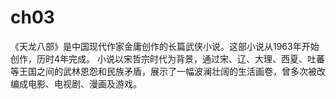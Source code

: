 # ch03
《天龙八部》是中国现代作家金庸创作的长篇武侠小说。这部小说从1963年开始创作，历时4年完成。
小说以宋哲宗时代为背景，通过宋、辽、大理、西夏、吐蕃等王国之间的武林恩怨和民族矛盾，展示了一幅波澜壮阔的生活画卷，曾多次被改编成电影、电视剧、漫画及游戏。